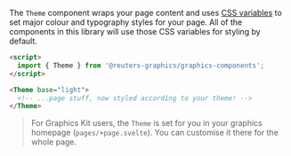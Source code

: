 The `Theme` component wraps your page content and uses [CSS variables](../?path=/docs/scss-css-variables--page) to set major colour and typography styles for your page. All of the components in this library will use those CSS variables for styling by default.

```html
<script>
  import { Theme } from '@reuters-graphics/graphics-components';
</script>

<Theme base="light">
  <!-- ...page stuff, now styled according to your theme! -->
</Theme>
```

> For Graphics Kit users, the `Theme` is set for you in your graphics homepage (`pages/+page.svelte`). You can customise it there for the whole page.
